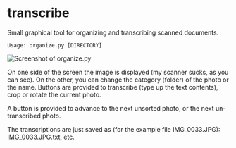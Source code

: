 # transcribe
Small graphical tool for organizing and transcribing scanned documents.

```
Usage: organize.py [DIRECTORY]
```

![Screenshot of organize.py](screenshot.jpg)

On one side of the screen the image is displayed (my scanner sucks, as you can see). On the other, you can change the category (folder) of the photo or the name. Buttons are provided to transcribe (type up the text contents), crop or rotate the current photo.

A button is provided to advance to the next unsorted photo, or the next un-transcribed photo.

The transcriptions are just saved as (for the example file IMG_0033.JPG): IMG_0033.JPG.txt, etc.
